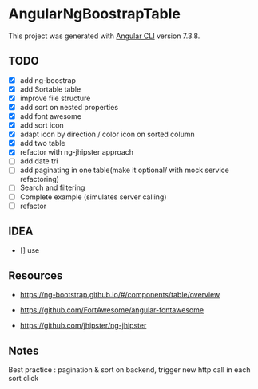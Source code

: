 # AngularNgBoostrapTable

This project was generated with [Angular CLI](https://github.com/angular/angular-cli) version 7.3.8.

## TODO

- [x] add ng-boostrap
- [x] add Sortable table
- [x] improve file structure
- [x] add sort on nested properties
- [x] add font awesome
- [x] add sort icon
- [x] adapt icon by direction / color icon on sorted column
- [x] add two table
- [x] refactor with ng-jhipster approach
- [ ] add date tri
- [ ] add paginating in one table(make it optional/ with mock service refactoring)
- [ ] Search and filtering
- [ ] Complete example (simulates server calling)
- [ ] refactor

## IDEA

- [] use 

## Resources

- https://ng-bootstrap.github.io/#/components/table/overview

- https://github.com/FortAwesome/angular-fontawesome

- https://github.com/jhipster/ng-jhipster


## Notes

Best practice : pagination & sort on backend, trigger new http call in each sort click
